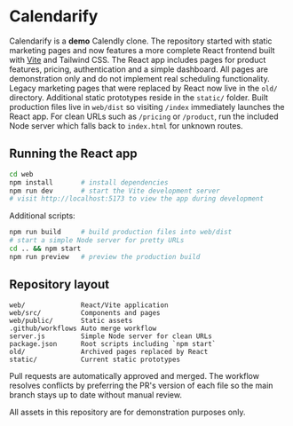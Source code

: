# Calendarify

Calendarify is a **demo** Calendly clone. The repository started with static
marketing pages and now features a more complete React frontend built with
[Vite](https://vitejs.dev/) and Tailwind CSS. The React app includes pages for
product features, pricing, authentication and a simple dashboard. All pages are
demonstration only and do not implement real scheduling functionality.
Legacy marketing pages that were replaced by React now live in the `old/` directory.
Additional static prototypes reside in the `static/` folder.
Built production files live in `web/dist` so visiting `/index` immediately
launches the React app. For clean URLs such as `/pricing` or `/product`, run the
included Node server which falls back to `index.html` for unknown routes.

## Running the React app

```bash
cd web
npm install       # install dependencies
npm run dev       # start the Vite development server
# visit http://localhost:5173 to view the app during development
```

Additional scripts:

```bash
npm run build     # build production files into web/dist
# start a simple Node server for pretty URLs
cd .. && npm start
npm run preview   # preview the production build
```

## Repository layout

```
web/              React/Vite application
web/src/          Components and pages
web/public/       Static assets
.github/workflows Auto merge workflow
server.js         Simple Node server for clean URLs
package.json      Root scripts including `npm start`
old/              Archived pages replaced by React
static/           Current static prototypes
```

Pull requests are automatically approved and merged. The workflow resolves
conflicts by preferring the PR's version of each file so the main branch stays
up to date without manual review.

All assets in this repository are for demonstration purposes only.
